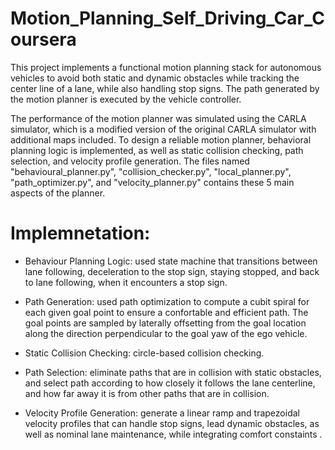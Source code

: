 # Motion_Planning_Self_Driving_Car_Coursera
This project implements a functional motion planning stack for autonomous vehicles to avoid both static and dynamic obstacles while tracking the center line of a lane, while also handling stop signs. The path generated by the motion planner is executed by the vehicle controller.

The performance of the motion planner was simulated using the CARLA simulator, which is a modified version of the original CARLA simulator with additional maps included.
To design a reliable motion planner, behavioral planning logic is implemented, as well as static collision checking, path selection, and velocity profile generation. The files named "behavioural_planner.py", "collision_checker.py", "local_planner.py", "path_optimizer.py", and "velocity_planner.py" contains these 5 main aspects of the planner.

# Implemnetation:

* Behaviour Planning Logic: used state machine that transitions between lane following, deceleration to the stop sign, staying stopped, and back to lane following, when it encounters a stop sign.

* Path Generation: used path optimization to compute a cubit spiral for each given goal point to ensure a confortable and efficient path. The goal points are sampled by laterally offsetting from the goal location along the direction perpendicular to the goal yaw of the ego vehicle.

* Static Collision Checking: circle-based collision checking.

* Path Selection: eliminate paths that are in collision with static obstacles, and select path according to how closely it follows the lane centerline, and how far away it is from other paths that are in collision.

* Velocity Profile Generation: generate a linear ramp and trapezoidal velocity profiles that can handle stop signs, lead dynamic obstacles, as well as nominal lane maintenance, while integrating comfort constaints .

